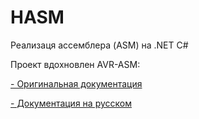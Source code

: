 HASM
========

Реализаця ассемблера (ASM) на .NET C#

Проект вдохновлен AVR-ASM:

[- Оригинальная документация](https://www.microchip.com/webdoc/avrassembler/avrassembler.wb_instruction_list.html)

[- Документация на русском](http://dfe.karelia.ru/koi/posob/avrlab/avrasm-rus.htm)
